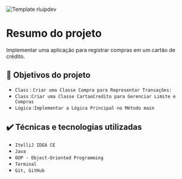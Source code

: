![Template rluipdev]()
 # Resumo do projeto
Implementar uma aplicação para registrar compras em um cartão de crédito.

## 🔨 Objetivos do projeto

- `Class` : `Criar uma Classe Compra para Representar Transações:`   
- `Class` :`Criar uma Classe CartaoCredito para Gerenciar Limite e Compras` 
- `Lógica` :`Implementar a Lógica Principal no Método main`
  
## ✔️ Técnicas e tecnologias utilizadas

- ``ItelliJ IDEA CE``
- ``Java``
- ``OOP - Object-Oriented Programming``
- ``Terminal``
- ``Git, GitHub``
